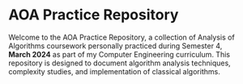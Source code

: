 <h1>AOA Practice Repository</h1>

Welcome to the AOA Practice Repository, a collection of Analysis of Algorithms coursework personally practiced during Semester 4, <b>March 2024</b> as part of my Computer Engineering curriculum. This repository is designed to document algorithm analysis techniques, complexity studies, and implementation of classical algorithms.
